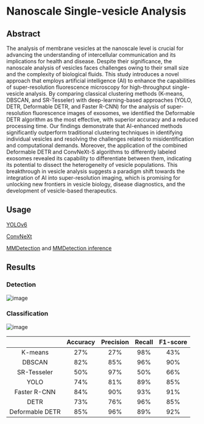 # Nanoscale Single-vesicle Analysis
## Abstract
The analysis of membrane vesicles at the nanoscale level is crucial for advancing the understanding of intercellular communication and its implications for health and disease. Despite their significance, the nanoscale analysis of vesicles faces challenges owing to their small size and the complexity of biological fluids. This study introduces a novel approach that employs artificial intelligence (AI) to enhance the capabilities of super-resolution fluorescence microscopy for high-throughput single-vesicle analysis. By comparing classical clustering methods (K-means, DBSCAN, and SR-Tesseler) with deep-learning-based approaches (YOLO, DETR, Deformable DETR, and Faster R-CNN) for the analysis of super-resolution fluorescence images of exosomes, we identified the Deformable DETR algorithm as the most effective, with superior accuracy and a reduced processing time. Our findings demonstrate that AI-enhanced methods significantly outperform traditional clustering techniques in identifying individual vesicles and resolving the challenges related to misidentification and computational demands. Moreover, the application of the combined Deformable DETR and ConvNeXt-S algorithms to differently labeled exosomes revealed its capability to differentiate between them, indicating its potential to dissect the heterogeneity of vesicle populations. This breakthrough in vesicle analysis suggests a paradigm shift towards the integration of AI into super-resolution imaging, which is promising for unlocking new frontiers in vesicle biology, disease diagnostics, and the development of vesicle-based therapeutics.

## Usage

[YOLOv6](https://github.com/larpp/Nanoscale_Single-vesicle_Analysis/tree/main/YOLO)

[ConvNeXt](https://github.com/larpp/Nanoscale_Single-vesicle_Analysis/tree/main/ConvNeXt)

[MMDetection](https://github.com/larpp/Nanoscale_Single-vesicle_Analysis/tree/main/mmdetection) and [MMDetection inference](https://github.com/larpp/MMDetection_Inference)

## Results

### Detection

![image](https://github.com/larpp/Nanoscale_Single-vesicle_Analysis/assets/87048326/af333f46-8963-4934-aac8-3662780df2e7)

### Classification

![image](https://github.com/larpp/Nanoscale_Single-vesicle_Analysis/assets/87048326/bfddb91c-caef-4e29-89c2-80ce32f4a7a4)

|   |Accuracy   |Precision   |Recall   |F1-score   |
|:---:|:---:|:---:|:---:|:---:|
|K-means   |27%   |27%   |98%   |43%   |
|DBSCAN   |82%   |85%   |96%   |90%   |
|SR-Tesseler   |50%   |97%   |50%   |66%   |
|YOLO   |74%   |81%   |89%   |85%   |
|Faster R-CNN   |84%   |90%   |93%   |91%   |
|DETR   |73%   |76%   |96%   |85%   |
|Deformable DETR   |85%   |96%   |89%   |92%   |

